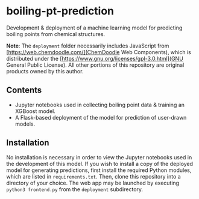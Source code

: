 # boiling-pt-prediction
 Development & deployment of a machine learning model for predicting boiling points from chemical structures.
 
 **Note**: The `deployment` folder necessarily includes JavaScript from [https://web.chemdoodle.com/](ChemDoodle Web Components), which is distributed under the [https://www.gnu.org/licenses/gpl-3.0.html](GNU General Public License). All other portions of this repository are original products owned by this author.
 
 ## Contents
 * Jupyter notebooks used in collecting boiling point data & training an XGBoost model.
 * A Flask-based deployment of the model for prediction of user-drawn models.
 
 ## Installation
 No installation is necessary in order to view the Jupyter notebooks used in the development of this model.
If you wish to install a copy of the deployed model for generating predictions, first install the required Python modules, which are listed in `requirements.txt`. Then, clone this repository into a directory of your choice. The web app may be launched by executing `python3 frontend.py` from the `deployment` subdirectory. 
